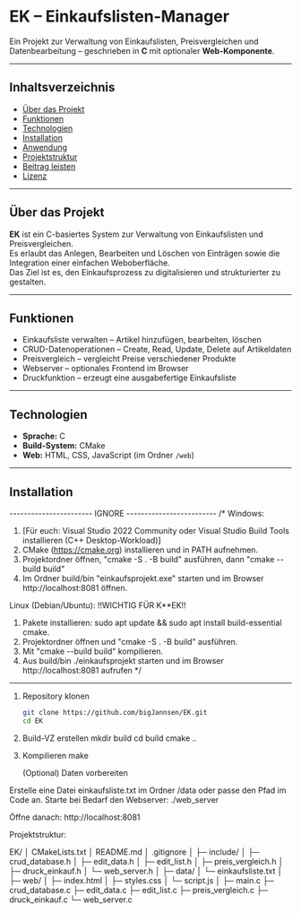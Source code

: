 # EK – Einkaufslisten-Manager

Ein Projekt zur Verwaltung von Einkaufslisten, Preisvergleichen und Datenbearbeitung – geschrieben in **C** mit optionaler **Web-Komponente**.

---

## Inhaltsverzeichnis

- [Über das Projekt](#über-das-projekt)
- [Funktionen](#funktionen)
- [Technologien](#technologien)
- [Installation](#installation)
- [Anwendung](#anwendung)
- [Projektstruktur](#projektstruktur)
- [Beitrag leisten](#beitrag-leisten)
- [Lizenz](#lizenz)

---

## Über das Projekt

**EK** ist ein C-basiertes System zur Verwaltung von Einkaufslisten und Preisvergleichen.  
Es erlaubt das Anlegen, Bearbeiten und Löschen von Einträgen sowie die Integration einer einfachen Weboberfläche.  
Das Ziel ist es, den Einkaufsprozess zu digitalisieren und strukturierter zu gestalten.

---

## Funktionen

- Einkaufsliste verwalten – Artikel hinzufügen, bearbeiten, löschen  
- CRUD-Datenoperationen – Create, Read, Update, Delete auf Artikeldaten  
- Preisvergleich – vergleicht Preise verschiedener Produkte  
- Webserver – optionales Frontend im Browser  
- Druckfunktion – erzeugt eine ausgabefertige Einkaufsliste  

---

## Technologien

- **Sprache:** C  
- **Build-System:** CMake  
- **Web:** HTML, CSS, JavaScript (im Ordner `/web`)  

---

## Installation

-----------------------  IGNORE  -------------------------
/*
Windows:
1. [Für euch: Visual Studio 2022 Community oder Visual Studio Build Tools installieren (C++ Desktop-Workload)]
2. CMake (https://cmake.org) installieren und in PATH aufnehmen.
3. Projektordner öffnen, "cmake -S . -B build" ausführen, dann "cmake --build build"
4. Im Ordner build/bin "einkaufsprojekt.exe" starten und im Browser http://localhost:8081 öffnen.

Linux (Debian/Ubuntu): !!WICHTIG FÜR K**EK!!
1. Pakete installieren: sudo apt update && sudo apt install build-essential cmake.
2. Projektordner öffnen und "cmake -S . -B build" ausführen.
3. Mit "cmake --build build" kompilieren.
4. Aus build/bin ./einkaufsprojekt starten und im Browser http://localhost:8081 aufrufen
*/
----------------------------------------------------------

1. Repository klonen  
   ```bash
   git clone https://github.com/bigJannsen/EK.git
   cd EK

2. Build-VZ erstellen
   mkdir build
   cd build
   cmake ..

3. Kompilieren
   make

   (Optional) Daten vorbereiten

Erstelle eine Datei einkaufsliste.txt im Ordner /data oder passe den Pfad im Code an.
Starte bei Bedarf den Webserver:
./web_server

Öffne danach:
http://localhost:8081



Projektstruktur:


EK/
│  CMakeLists.txt
│  README.md
│  .gitignore
│
├─ include/
│   ├─ crud_database.h
│   ├─ edit_data.h
│   ├─ edit_list.h
│   ├─ preis_vergleich.h
│   ├─ druck_einkauf.h
│   └─ web_server.h
│
├─ data/
│   └─ einkaufsliste.txt
│
├─ web/
│   ├─ index.html
│   ├─ styles.css
│   └─ script.js
│
├─ main.c
├─ crud_database.c
├─ edit_data.c
├─ edit_list.c
├─ preis_vergleich.c
├─ druck_einkauf.c
└─ web_server.c

